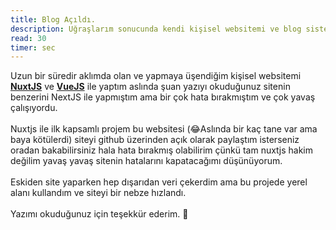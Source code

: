 ```yaml
---
title: Blog Açıldı.
description: Uğraşlarım sonucunda kendi kişisel websitemi ve blog sistemini aktif hale getirdim.
read: 30
timer: sec
---
```


Uzun bir süredir aklımda olan ve yapmaya üşendiğim kişisel websitemi **[NuxtJS](https://nuxtjs.org)** ve [**VueJS**](https://vuejs.org/) ile yaptım aslında şuan yazıyı okuduğunuz sitenin benzerini NextJS ile yapmıştım ama bir çok hata bırakmıştım ve çok yavaş çalışıyordu.
<br/>
<br/>
Nuxtjs ile ilk kapsamlı projem bu websitesi (😂Aslında bir kaç tane var ama baya kötülerdi) siteyi github üzerinden açık olarak paylaştım isterseniz oradan bakabilirsiniz hala hata bırakmış olabilirim çünkü tam nuxtjs hakim değilim yavaş yavaş sitenin hatalarını kapatacağımı düşünüyorum.
<br/>
<br/>
Eskiden site yaparken hep dışarıdan veri çekerdim ama bu projede yerel alanı kullandım ve siteyi bir nebze hızlandı.
<br/>
<br/>
Yazımı okuduğunuz için teşekkür ederim. 🥰
